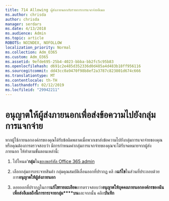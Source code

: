 ```yaml
---
title: 714 Allowing ผู้ส่งภายนอกกับรายการการแจกจ่ายอีเมล
ms.author: chrisda
author: chrisda
manager: serdars
ms.date: 4/13/2018
ms.audience: Admin
ms.topic: article
ROBOTS: NOINDEX, NOFOLLOW
localization_priority: Normal
ms.collection: Adm_O365
ms.custom: Adm_O365
ms.assetid: 9efde695-25b4-4023-bbba-bb2fc5c95b83
ms.openlocfilehash: d691c2e485d352336d0d485a4d483b18ff956116
ms.sourcegitcommit: dd43cc0a9470f98b8ef2a3787c823801d674c666
ms.translationtype: MT
ms.contentlocale: th-TH
ms.lasthandoff: 02/12/2019
ms.locfileid: "29942211"
---
```

# <a name="allow-external-senders-to-send-messages-to-distribution-groups"></a>อนุญาตให้ผู้ส่งภายนอกเพื่อส่งข้อความไปยังกลุ่มการแจกจ่าย

หากผู้ใช้ภายนอกองค์กรของคุณได้รับข้อผิดพลาดเมื่อพวกเขาส่งข้อความไปยังกลุ่มการแจกจ่ายของคุณ หรือคุณต้องการตรวจสอบว่า มีการกำหนดค่ากลุ่มการแจกจ่ายของคุณจะได้รับจดหมายจากผู้ส่งภายนอก ให้ทำตามขั้นตอนเหล่านี้:
  
1. ไปโหนด'**กลุ่ม**ใน[ของพอร์ทัล Office 365 admin](https://portal.office.com/adminportal/home#/groups)
    
2. เลือกกลุ่มการกระจายสินค้า กลุ่มคุณสมบัติเลื่อนออกที่ปรากฏ คลิ ก**แก้ไข**ในส่วนที่ประกอบด้วยการ**อนุญาตให้ผู้ส่งภายนอก**
    
3. ลอยออกที่ปรากฏในการ**แก้ไขรายละเอียด**การตรวจสอบว่า**อนุญาตให้บุคคลภายนอกองค์กรของฉันเพื่อส่งอีเมลถึงนี้การกระจายกลุ่ม****บน**และจากนั้น คลิก**บันทึก**
    


